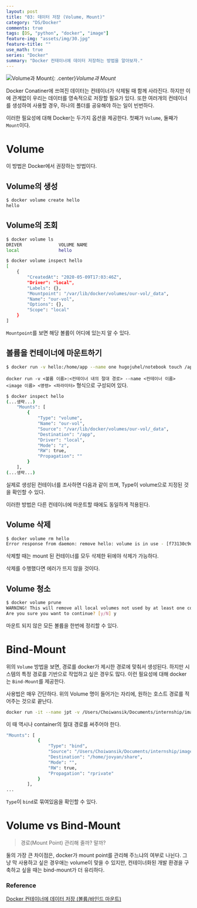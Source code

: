 ```yaml
---
layout: post
title: "03: 데이터 저장 (Volume, Mount)"
category: "DS/Docker"
comments: true
tags: [DS, "python", "docker", "image"]
feature-img: "assets/img/30.jpg"
feature-title: ""
use_math: true
series: "Docker"
summary: "Docker 컨테이너에 데이터 저장하는 방법을 알아보자."
---
```


![Volume과 Mount](https://docs.docker.com/storage/images/types-of-mounts-volume.png){: .center}_Volume과 Mount_

Docker Conatiner에 쓰여진 데이터는 컨테이너가 삭제될 때 함께 사라진다. 하지만 이에 관계없이 우리는 데이터를 영속적으로 저장할 필요가 있다. 또한 여러개의 컨테이너를 생성하여 사용할 경우, 하나의 폴더를 공유해야 하는 일이 빈번하다.

이러한 필요성에 대해 Docker는 두가지 옵션을 제공한다. 첫째가 `Volume`, 둘째가 `Mount`이다.

# Volume

이 방법은 Docker에서 권장하는 방법이다.

## Volume의 생성

```bash
$ docker volume create hello
hello
```

## Volume의 조회

```bash
$ docker volume ls
DRIVER              VOLUME NAME
local               hello
```

```bash
$ docker volume inspect hello
[
    {
        "CreatedAt": "2020-05-09T17:03:46Z",
        "Driver": "local",
        "Labels": {},
        "Mountpoint": "/var/lib/docker/volumes/our-vol/_data",
        "Name": "our-vol",
        "Options": {},
        "Scope": "local"
    }
]
```

`Mountpoint`를 보면 해당 볼륨이 어디에 있는지 알 수 있다.

## 볼륨을 컨테이너에 마운트하기

```bash
$ docker run -v hello:/home/app --name one hugojuhel/notebook touch /app/test.txt
```

`docker run -v <볼륨 이름>:<컨테이너 내의 절대 경로> --name <컨테이너 이름> <image 이름> <명령> <파라미터>` 형식으로 구성되어 있다.

```bash
$ docker inspect hello
(...생략...)
    "Mounts": [
        {
            "Type": "volume",
            "Name": "our-vol",
            "Source": "/var/lib/docker/volumes/our-vol/_data",
            "Destination": "/app",
            "Driver": "local",
            "Mode": "z",
            "RW": true,
            "Propagation": ""
        }
    ],
(...생략...)
```

실제로 생성된 컨테이너를 조사하면 다음과 같이 뜨며, Type이 volume으로 지정된 것을 확인할 수 있다.

이러한 방법은 다른 컨테이너에 마운트할 때에도 동일하게 적용된다.

## Volume 삭제

```bash
$ docker volume rm hello
Error response from daemon: remove hello: volume is in use - [f73130c9dad14644ac46b89fe4018e561a7bcbfa4118d637949642d0d5d742e4, 666dda54f6be8ca852f3150b9741a9cab5a4659fa2e83fe6ca339550072c861ex]
```

삭제할 때는 mount 된 컨테이너를 모두 삭제한 뒤에야 삭제가 가능하다.

삭제를 수행했다면 에러가 뜨지 않을 것이다.

## Volume 청소

```bash
$ docker volume prune
WARNING! This will remove all local volumes not used by at least one container.
Are you sure you want to continue? [y/N] y
```

마운트 되지 않은 모든 볼륨을 한번에 정리할 수 있다.

# Bind-Mount

위의 `Volume` 방법을 보면, 경로를 docker가 제시한 경로에 맞춰서 생성된다. 하지만 시스템의 특정 경로를 기반으로 작업하고 싶은 경우도 많다. 이런 필요성에 대해 docker는 `Bind-Mount`를 제공한다.

사용법은 매우 간단하다. 위의 Volume 명이 들어가는 자리에, 원하는 호스트 경로를 적어주는 것으로 끝난다.

```bash
docker run -it --name jpt -v /Users/Choiwansik/Documents/internship/image_processing/share:/home/jovyan/share -p 28888:8888 hugojuhel/notebook /bin/bash
```

이 때 역시나 container의 절대 경로를 써주어야 한다.

```bash
"Mounts": [
            {
                "Type": "bind",
                "Source": "/Users/Choiwansik/Documents/internship/image_processing/share",
                "Destination": "/home/jovyan/share",
                "Mode": "",
                "RW": true,
                "Propagation": "rprivate"
            }
        ],
...
```

`Type`이 `bind`로 묶여있음을 확인할 수 있다.

# Volume vs Bind-Mount

> 경로(Mount Point) 관리해 줄까? 말까?

둘의 가장 큰 차이점은, docker가 mount point를 관리해 주느냐의 여부로 나뉜다. 그냥 막 사용하고 싶은 경우애는 volume이 맞을 수 있지만, 컨테이너화된 개발 환경을 구축하고 싶을 때는 bind-mount가 더 유리하다.

### Reference

[Docker 컨테이너에 데이터 저장 (볼륨/바인드 마운트)](https://www.daleseo.com/docker-volumes-bind-mounts/)
